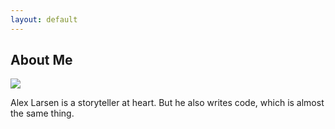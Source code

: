 ```yaml
---
layout: default
---
```


## About Me

<img class="profile-picture" src="{{site.baseurl}}/{{site.profile-picture}}">

Alex Larsen is a storyteller at heart.  But he also writes code, which is almost the same thing.
